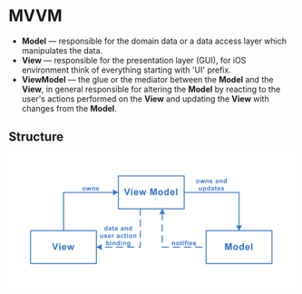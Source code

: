 # MVVM
- **Model** — responsible for the domain data or a data access layer which manipulates the data.
- **View** — responsible for the presentation layer (GUI), for iOS environment think of everything starting with 'UI' prefix.
- **ViewModel** — the glue or the mediator between the **Model** and the **View**, in general responsible for altering the **Model** by reacting to the user's actions performed on the **View** and updating the **View** with changes from the **Model**.

## Structure
<img src="./Structure.png" />
